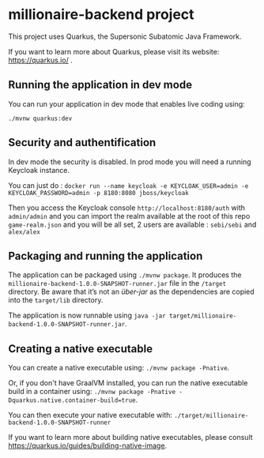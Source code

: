 # millionaire-backend project

This project uses Quarkus, the Supersonic Subatomic Java Framework.

If you want to learn more about Quarkus, please visit its website: https://quarkus.io/ .

## Running the application in dev mode

You can run your application in dev mode that enables live coding using:
```
./mvnw quarkus:dev
```

## Security and authentification

In dev mode the security is disabled. 
In prod mode you will need a running Keycloak instance. 

You can just do : `docker run --name keycloak -e KEYCLOAK_USER=admin -e KEYCLOAK_PASSWORD=admin -p 8180:8080 jboss/keycloak` 

Then you access the Keycloak console `http://localhost:8180/auth` with `admin/admin` and you can import the realm available at the root of this repo `game-realm.json` and you will be all set, 2 users are available : `sebi/sebi` and `alex/alex` 


## Packaging and running the application

The application can be packaged using `./mvnw package`.
It produces the `millionaire-backend-1.0.0-SNAPSHOT-runner.jar` file in the `/target` directory.
Be aware that it’s not an _über-jar_ as the dependencies are copied into the `target/lib` directory.

The application is now runnable using `java -jar target/millionaire-backend-1.0.0-SNAPSHOT-runner.jar`.

## Creating a native executable

You can create a native executable using: `./mvnw package -Pnative`.

Or, if you don't have GraalVM installed, you can run the native executable build in a container using: `./mvnw package -Pnative -Dquarkus.native.container-build=true`.

You can then execute your native executable with: `./target/millionaire-backend-1.0.0-SNAPSHOT-runner`

If you want to learn more about building native executables, please consult https://quarkus.io/guides/building-native-image.
